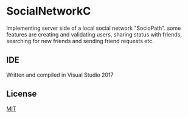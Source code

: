 # SocialNetworkC
Implementing server side of a local social network "SocioPath". some features are creating and validating users, sharing status with friends, searching for new friends and sending friend requests etc.

## IDE
Written and compiled in Visual Studio 2017

## License
[MIT](https://choosealicense.com/licenses/mit/)
